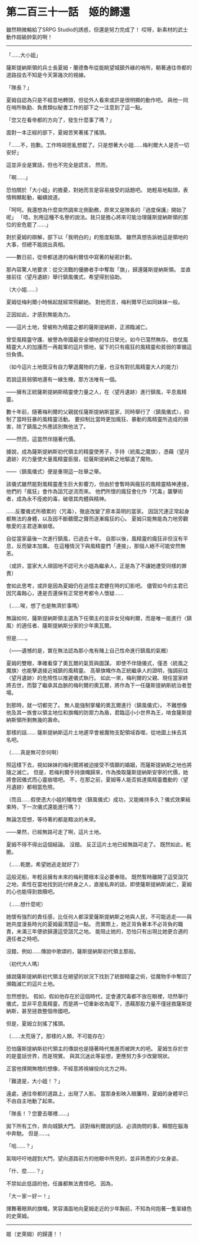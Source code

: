 # 第二百三十一話　姬的歸還

雖然稍微輸給了SRPG Studio的誘惑，但還是努力完成了！
哎呀，新素材的武士動作超級帥氣的啊！

---

「……大小姐」

薩斯提納斯領的兵士長夏姆・蘭德魯布從能眺望城鎮外緣的哨所，朝著通往帝都的道路投去不知是今天第幾次的視線。

「隊長？」

夏姆自認為只是不經意地轉頭，但從外人看來或許是很明顯的動作吧。
與他一同在哨所執勤、負責類似秘書工作的部下之一注意到了這一點。

「您又在看帝都的方向了，發生什麼事了嗎？」

面對一本正經的部下，夏姆苦笑著搖了搖頭。

「……不，抱歉。工作時胡思亂想罷了。只是想著大小姐……梅利爾大人是否一切安好」

這並非全是實話，但也不完全是謊言。
然而，

「啊……」

恐怕關於「大小姐」的擔憂，對她而言是容易接受的話題吧。
她輕易地點頭，表情稍顯鬆動，繼續說道。

「呵呵。我還想為什麼突然調來北側勤務，原來又是隊長的『過度保護』開始了呢」
「唔。別用這種不名譽的說法。我只是擔心將來可能治理薩斯提納斯領的那位的安危罷了……」

對於夏姆的辯解，部下以「我明白的」的態度點頭。
雖然真想告訴她這是領地的大事，但總不能說出真相。

――數日前，從帝都送達的梅利爾信中寫著的秘密計劃。

那內容驚人地要求：從交流戰的優勝者手中奪取「旗」，歸還薩斯提納斯領。
並直接前往〈望月遺跡〉舉行鎮風儀式，希望得到協助。

（大小姐……）

夏姆從梅利爾小時候起就經常照顧她。
對他而言，梅利爾早已如同妹妹一般。

正因如此，才感到無能為力。

――這片土地，曾被称为精靈之都的薩斯提納斯，正濒臨滅亡。

曾受風精靈守護、被譽為帝國最安全領地的往日榮光，如今已蕩然無存。
依仗風精靈大人的加護而一再裁軍的這片領地，留下的只有瘋狂的風精靈和貧弱的軍備這份負債。

（如今這片土地既沒有自力擊退魔物的力量，也沒有對抗風精靈大人的能力）

若說這貧弱領地還有一線生機，那方法唯有一個。

――擁有正統薩斯提納斯精靈使力量之人，在〈望月遺跡〉進行鎮風，平息風精靈。

數十年前，隨著梅利爾的父親就任薩斯提納斯當家，同時舉行了〈鎮風儀式〉，抑制了當時狂暴的風精靈活動。
要抑制比當時更加瘋狂、暴動的風精靈所造成的損害，除了鎮風之外應該別無他法了。

――然而，這當然伴隨著代價。

據說，成為薩斯提納斯初代領主的精靈使男子，手持〈統風之魔旗〉，憑藉〈望月遺跡〉的力量使大量風精靈臣服，從薩斯提納斯之地驅退了魔物。

――〈鎮風儀式〉便是重現這一壯舉之舉。

該儀式雖然能對風精靈產生巨大影響力，但由於會暫時與瘋狂的風精靈精神連接，他們的「瘋狂」會作為詛咒逆流而來。
他們所懷的瘋狂會化作「咒毒」襲擊術者，成為永不痊癒的毒，破壞其肉體與精神。

……反覆儀式所積累的〈咒毒〉，徹底改變了原本英明的當家。
因詛咒連正常起身都無法的身體，以及因不斷聽聞之聲而逐漸瘋狂的心。
夏姆只能無能為力地旁觀敬愛的主君逐漸崩壞。

自從當家最後一次進行鎮風，已過去十年。
自那以後，風精靈的瘋狂非但沒有平息，反而變本加厲。
在這種情況下與風精靈們「連接」，那個人絕不可能安然無恙。

（或許，當家大人頑固地不認可大小姐為繼承人，正是為了不讓她遭受同樣的罪責）

會如此思考，或許是因為夏姆仍在追憶主君健在時的幻影吧。
儘管如今的主君已因咒毒蝕心，連是否還保有正常思考都令人懷疑……

（……唉，想了也是無濟於事嗎）

無論如何，薩斯提納斯領主選為下任領主的並非女兒梅利爾，而是唯一能進行〈鎮風〉的適任者、薩斯提納斯分家的少年奧瓦爾。

但是……。

（――遺憾的是，實在無法認為那小鬼有賭上自己性命進行鎮風的氣概）

夏姆的雙眼，準確看穿了奧瓦爾的氣質與圖謀。
即使不伴隨儀式，僅憑〈統風之魔旗〉也能擊退接近城鎮的風精靈。
高舉旗幟作為正統繼承人的證明，強調前往〈望月遺跡〉的危險性以推遲儀式執行。
如此一來，梅利爾的父親、現任當家終將去世，而娶了繼承其血脈的梅利爾的奧瓦爾，將作為下一任薩斯提納斯統治者登場。

到那時，就一切都完了。
無人能強制掌權的奧瓦爾進行〈鎮風儀式〉。
不難想像他及其一族會以領主地位和旗幟的防禦力為盾，君臨這小小世界為王，啃食薩斯提納斯領所剩無幾的壽命。

那樣的話……
薩斯提納斯這片土地遲早會被魔物支配領域吞噬，從地圖上抹去其名吧。

（……真是無可奈何啊）

照這樣下去，視如妹妹的梅利爾將被迫接受不情願的婚姻，而薩斯提納斯之地也將隨之滅亡。
但是，若梅利爾手持旗幟歸來，作為換取薩斯提納斯安寧的代價，她將會因儀式而心靈崩壞吧。
不，在那之前，夏姆等人能否抵達風精靈蠢動的〈望月遺跡〉都相當危險。

（而且……假使憑大小姐的犧牲使〈鎮風儀式〉成功，又能維持多久？儀式效果結束時，下一次儀式還能進行嗎？）

無論怎麼想，等待著的都是黯淡的未來。

――果然，已經無路可走了啊，這片土地。

夏姆不得不得出這個結論。
沒錯。
反正這片土地已經無路可走了。
既然如此，乾脆。

（……乾脆，希望她逃走就好了）

這般泥船，年輕且擁有未來的梅利爾根本沒必要奉陪。
既然暫時離開了這受詛咒之地，索性在當地找到託付終身之人，直接私奔的話，即使薩斯提納斯滅亡，夏姆的心也能得到救贖吧。

（……想什麼呢）

她懷有強烈的責任感，比任何人都深愛薩斯提納斯之地與人民，不可能逃走——與她共度漫長時光的夏姆最清楚這一點。
而實際上，她正背負著本不必背負的職責，未滿三年便欲歸還這受詛咒之地。
能阻止她的，恐怕只有出現比她更合適的適任者之時吧。

沒錯，例如……傳說中歌頌的，薩斯提納斯初代領主那般。

（初代大人嗎）

據說薩斯提納斯初代領主在絕望的狀況下找到了統御精靈之術，從魔物手中奪回了瀕臨滅亡的這片土地。

忽然想到。
假如，假如他存在於這個時代，定會連咒毒都不放在眼裡，坦然舉行儀式，並非平息風精靈，而是將一切重新收為麾下，憑藉那股力量不僅拯救薩斯提納斯，甚至拯救整個帝國吧。

但是，夏姆立刻搖了搖頭。

（……太荒唐了。那樣的人類，不可能存在）

恐怕薩斯提納斯初代領主的傳說也是隨著時代推進而被誇大的吧。
夏姆生存於世的是童話世界，而是現實。
與其沉迷此等妄想，更應努力多少改變現狀。

正當他揮開無稽的想像，不經意將視線投向北方之時。

「難道是，大小姐！？」

遠處，通往帝都的道路上，出現了人影。
當那身影映入眼簾時，夏姆的身體早已不由自主地動了起來。

「隊長！？您要去哪裡……」

拋下所有工作，奔向城鎮大門。
該對梅利爾說的話、必須詢問的事，瞬間在腦海中奔馳。
但是……。

「哈……？」

氣喘吁吁地趕到大門，望向道路前方的他眼中所見的，並非熟悉的少女身姿。

「什、麼……？」

不禁如此低語的他，任誰都無法責怪吧。
因為，

「大ー家ー好ー！」

揮舞著眼熟的旗幟，笑容滿面地向夏姆走近的少年胸前，不知為何抱著一隻翠綠色的史萊姆。

---

姬（史萊姆）的歸還！！